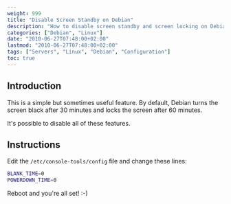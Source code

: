 ```yaml
---
weight: 999
title: "Disable Screen Standby on Debian"
description: "How to disable screen standby and screen locking on Debian systems."
categories: ["Debian", "Linux"]
date: "2010-06-27T07:48:00+02:00"
lastmod: "2010-06-27T07:48:00+02:00"
tags: ["Servers", "Linux", "Debian", "Configuration"]
toc: true
---
```


## Introduction

This is a simple but sometimes useful feature. By default, Debian turns the screen black after 30 minutes and locks the screen after 60 minutes.

It's possible to disable all of these features.

## Instructions

Edit the `/etc/console-tools/config` file and change these lines:

```bash
BLANK_TIME=0
POWERDOWN_TIME=0
```

Reboot and you're all set! :-)
